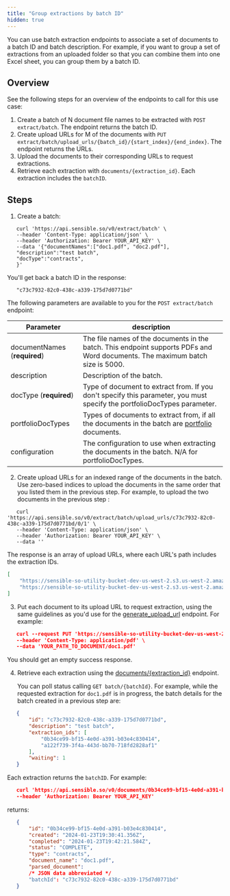 ```yaml
---
title: "Group extractions by batch ID"
hidden: true
---
```


You can use batch extraction endpoints to associate a set of documents to a batch ID and batch description. For example, if you want to group a set of extractions from an uploaded folder so that you can combine them into one Excel sheet, you can group them by a batch ID.

##  Overview

See the following steps for an overview of the endpoints to call for this use case:  

1. Create a batch of N document file names to be extracted with `POST extract/batch`. The endpoint returns the batch ID.
2.  Create upload URLs for M of the documents with  `PUT extract/batch/upload_urls/{batch_id}/{start_index}/{end_index}`. The endpoint returns the URLs.
3. Upload the documents to their corresponding URLs to request extractions.
4. Retrieve each extraction with `documents/{extraction_id}`. Each extraction includes the `batchID`.

## Steps

1. Create a batch:

```curl
   curl 'https://api.sensible.so/v0/extract/batch' \
   --header 'Content-Type: application/json' \
   --header 'Authorization: Bearer YOUR_API_KEY' \
   --data '{"documentNames":["doc1.pdf", "doc2.pdf"],
   "description":"test batch",
   "docType":"contracts",
   }'
```

   You'll get back a batch ID in the response: 

```
   "c73c7932-82c0-438c-a339-175d7d0771bd"
```
The following parameters are available to you for the `POST extract/batch` endpoint:

| Parameter                    | description                                                  |
| ---------------------------- | ------------------------------------------------------------ |
| documentNames (**required**) | The file names of the documents in the batch. This endpoint supports PDFs and Word documents. The maximum batch size is 5000. |
| description                  | Description of the batch.                                    |
| docType (**required**)       | Type of document to extract from.  If you don't specify this parameter, you must specify the portfolioDocTypes parameter. |
| portfolioDocTypes            | Types of documents to extract from, if all the documents in the batch are [portfolio](doc:portfolio) documents. |
| configuration                | The configuration to use when extracting the documents in the batch. N/A for portfolioDocTypes. |




2. Create  upload URLs for an indexed range of the documents in the batch. Use zero-based indices to upload the documents in the same order that you listed them in the previous step. For example, to upload the two documents in the previous step :

```curl
   curl 'https://api.sensible.so/v0/extract/batch/upload_urls/c73c7932-82c0-438c-a339-175d7d0771bd/0/1' \
   --header 'Content-Type: application/json' \
   --header 'Authorization: Bearer YOUR_API_KEY' \
   --data ''
```

   The response is an array of upload URLs, where each URL's path includes the extraction IDs. 

```json
[
    "https://sensible-so-utility-bucket-dev-us-west-2.s3.us-west-2.amazonaws.com/EXTRACTION_UPLOAD/c024cd1c-5f33-4a82-b2ea-2c807e44988b/6bd67eb5-9e28-4161-9ae1-43015e6b680c/EXTRACTION/0b34ce99-bf15-4e0d-a391-b03e4c830414REDACTED",
    "https://sensible-so-utility-bucket-dev-us-west-2.s3.us-west-2.amazonaws.com/EXTRACTION_UPLOAD/c024cd1c-5f33-4a82-b2ea-2c807e44988b/6bd67eb5-9e28-4161-9ae1-43015e6b680c/EXTRACTION/a122f739-3f4a-443d-bb70-718fd2828af1REDACTED"
]   
```

3. Put each document to its upload URL to request extraction, using the same guidelines as you'd use for the [generate_upload_url](ref:generate-upload-url) endpoint.  For example:

```json
   curl --request PUT 'https://sensible-so-utility-bucket-dev-us-west-2.s3.us-west-2.amazonaws.com/EXTRACTION_UPLOAD/c024cd1c-5f33-4a82-b2ea-2c807e44988b/6bd67eb5-9e28-4161-9ae1-43015e6b680c/EXTRACTION/0b34ce99-bf15-4e0d-a391-b03e4c830414REDACTED' \
   --header 'Content-Type: application/pdf' \
   --data 'YOUR_PATH_TO_DOCUMENT/doc1.pdf'
```

   You should get an empty success response.



4. Retrieve each extraction using the [documents/{extraction_id}](ref:retrieving-results) endpoint. 

   You can poll status calling `GET batch/{batchId}`. For example, while the requested extraction for `doc1.pdf` is in progress, the batch details for the batch created in a previous step are:

```json
   {
       "id": "c73c7932-82c0-438c-a339-175d7d0771bd",
       "description": "test batch",
       "extraction_ids": [
           "0b34ce99-bf15-4e0d-a391-b03e4c830414",
           "a122f739-3f4a-443d-bb70-718fd2828af1"
       ],
       "waiting": 1
   }
```

   Each extraction returns the `batchID`. For example:

```json
   curl 'https://api.sensible.so/v0/documents/0b34ce99-bf15-4e0d-a391-b03e4c830414' \
   --header 'Authorization: Bearer YOUR_API_KEY'
```

   returns:

```json
   {
       "id": "0b34ce99-bf15-4e0d-a391-b03e4c830414",
       "created": "2024-01-23T19:30:41.356Z",
       "completed": "2024-01-23T19:42:21.584Z",
       "status": "COMPLETE",
       "type": "contracts",
       "document_name": "doc1.pdf",
       "parsed_document":
       /* JSON data abbreviated */
       "batchId": "c73c7932-82c0-438c-a339-175d7d0771bd"
   }
```

   